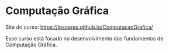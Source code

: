 # Computação Gráfica

Site do curso: https://lpsoares.github.io/ComputacaoGrafica/

Esse curso está focado no desenvolvimento dos fundamentos de Computação Gráfica.